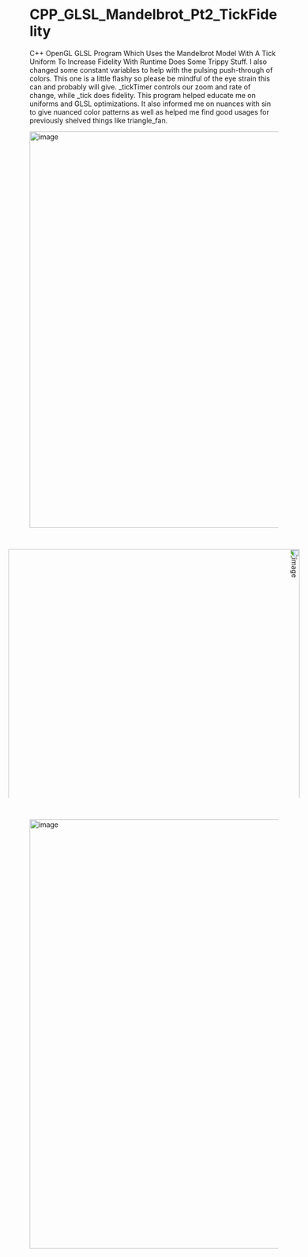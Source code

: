 # CPP_GLSL_Mandelbrot_Pt2_TickFidelity
C++ OpenGL GLSL Program Which Uses the Mandelbrot Model With A Tick Uniform To Increase Fidelity With Runtime Does Some Trippy Stuff. I also 
changed some constant variables to help with the pulsing push-through of colors. This one is a little flashy so please
be mindful of the eye strain this can and probably will give. _tickTimer controls our zoom and rate of change, while _tick does
fidelity. 
This program helped educate me on uniforms and GLSL optimizations. It also informed me on nuances with sin to give nuanced color patterns
as well as helped me find good usages for previously shelved things like triangle_fan.

<img width="802" alt="image" src="https://github.com/Kingerthanu/CPP_GLSL_Mandelbrot_Pt2_TickFidelity/assets/76754592/3caa73f5-4712-4f1e-a48f-891cabed6b5e">
<img width="590" alt="image" style="transform:rotate(90deg);" src="https://github.com/Kingerthanu/CPP_GLSL_Mandelbrot_Pt2_TickFidelity/assets/76754592/81e71535-8e82-4836-8943-21c458a46d72">
<img width="869" alt="image" src="https://github.com/Kingerthanu/CPP_GLSL_Mandelbrot_Pt2_TickFidelity/assets/76754592/765f912a-b866-47c3-917c-ceaa2fe1f2f4">

